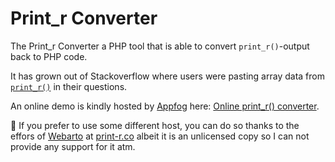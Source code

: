 # Print_r Converter

The Print_r Converter a PHP tool that is able to convert `print_r()`-output back to PHP code.

It has grown out of Stackoverflow where users were pasting array data from [`print_r()`](http://php.net/print_r) in their questions.

An online demo is kindly hosted by [Appfog](https://www.appfog.com/) here: [Online print_r() converter](http://phpoverflow.eu01.aws.af.cm/print_r/).

:underage: If you prefer to use some different host, you can do so thanks to the effors of [Webarto](http://stackoverflow.com/users/424004/webarto) at [print-r.co](http://print-r.co/) albeit it is an unlicensed copy so I can not provide any support for it atm.


